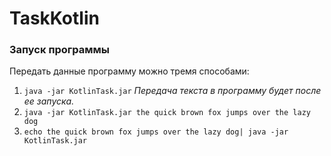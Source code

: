 # TaskKotlin
### Запуск программы
Передать данные программу можно тремя способами:
1) `java -jar KotlinTask.jar` *Передача текста в программу будет после ее запуска.*
2) `java -jar KotlinTask.jar the quick brown fox jumps over the lazy dog` 
3) `echo the quick brown fox jumps over the lazy dog| java -jar KotlinTask.jar`
